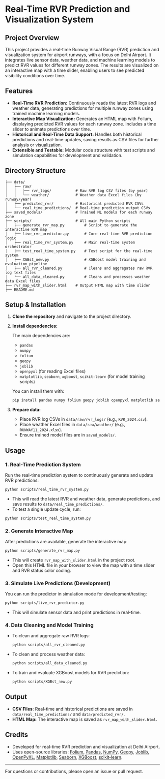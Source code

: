 # Real-Time RVR Prediction and Visualization System

## Project Overview
This project provides a real-time Runway Visual Range (RVR) prediction and visualization system for airport runways, with a focus on Delhi Airport. It integrates live sensor data, weather data, and machine learning models to predict RVR values for different runway zones. The results are visualized on an interactive map with a time slider, enabling users to see predicted visibility conditions over time.

## Features
- **Real-Time RVR Prediction:** Continuously reads the latest RVR logs and weather data, generating predictions for multiple runway zones using trained machine learning models.
- **Interactive Map Visualization:** Generates an HTML map with Folium, displaying predicted RVR values for each runway zone. Includes a time slider to animate predictions over time.
- **Historical and Real-Time Data Support:** Handles both historical predictions and real-time updates, saving results as CSV files for further analysis or visualization.
- **Extensible and Testable:** Modular code structure with test scripts and simulation capabilities for development and validation.

## Directory Structure
```
├── data/
│   ├── raw/
│   │   ├── rvr_logs/           # Raw RVR log CSV files (by year)
│   │   └── weather/            # Weather data Excel files (by runway/year)
│   ├── predicted_rvr/          # Historical predicted RVR CSVs
│   └── real_time_predictions/  # Real-time prediction output CSVs
├── saved_models/               # Trained ML models for each runway zone
├── scripts/                    # All main Python scripts
│   ├── generate_rvr_map.py         # Script to generate the interactive RVR map
│   ├── live_rvr_predictor.py       # Core real-time RVR prediction logic
│   ├── real_time_rvr_system.py     # Main real-time system orchestrator
│   ├── test_real_time_system.py    # Test script for the real-time system
│   ├── XGBst_new.py                # XGBoost model training and evaluation pipeline
│   ├── all_rvr_cleaned.py          # Cleans and aggregates raw RVR log text files
│   └── all_data_cleaned.py         # Cleans and processes weather data Excel files
├── rvr_map_with_slider.html    # Output HTML map with time slider
├── README.md
```

## Setup & Installation
1. **Clone the repository** and navigate to the project directory.
2. **Install dependencies:**
   
   The main dependencies are:
   - `pandas`
   - `numpy`
   - `folium`
   - `geopy`
   - `joblib`
   - `openpyxl` (for reading Excel files)
   - `matplotlib`, `seaborn`, `xgboost`, `scikit-learn` (for model training scripts)

   You can install them with:
   ```bash
   pip install pandas numpy folium geopy joblib openpyxl matplotlib seaborn xgboost scikit-learn
   ```

3. **Prepare data:**
   - Place RVR log CSVs in `data/raw/rvr_logs/` (e.g., `RVR_2024.csv`).
   - Place weather Excel files in `data/raw/weather/` (e.g., `RUNWAY11_2024.xlsx`).
   - Ensure trained model files are in `saved_models/`.

## Usage
### 1. Real-Time Prediction System
Run the real-time prediction system to continuously generate and update RVR predictions:
```bash
python scripts/real_time_rvr_system.py
```
- This will read the latest RVR and weather data, generate predictions, and save results to `data/real_time_predictions/`.
- To test a single update cycle, run:
```bash
python scripts/test_real_time_system.py
```

### 2. Generate Interactive Map
After predictions are available, generate the interactive map:
```bash
python scripts/generate_rvr_map.py
```
- This will create `rvr_map_with_slider.html` in the project root.
- Open this HTML file in your browser to view the map with a time slider and RVR status color coding.

### 3. Simulate Live Predictions (Development)
You can run the predictor in simulation mode for development/testing:
```bash
python scripts/live_rvr_predictor.py
```
- This will simulate sensor data and print predictions in real-time.

### 4. Data Cleaning and Model Training
- To clean and aggregate raw RVR logs:
  ```bash
  python scripts/all_rvr_cleaned.py
  ```
- To clean and process weather data:
  ```bash
  python scripts/all_data_cleaned.py
  ```
- To train and evaluate XGBoost models for RVR prediction:
  ```bash
  python scripts/XGBst_new.py
  ```

## Output
- **CSV Files:** Real-time and historical predictions are saved in `data/real_time_predictions/` and `data/predicted_rvr/`.
- **HTML Map:** The interactive map is saved as `rvr_map_with_slider.html`.

## Credits
- Developed for real-time RVR prediction and visualization at Delhi Airport.
- Uses open-source libraries: [Folium](https://python-visualization.github.io/folium/), [Pandas](https://pandas.pydata.org/), [NumPy](https://numpy.org/), [Geopy](https://geopy.readthedocs.io/), [Joblib](https://joblib.readthedocs.io/), [OpenPyXL](https://openpyxl.readthedocs.io/), [Matplotlib](https://matplotlib.org/), [Seaborn](https://seaborn.pydata.org/), [XGBoost](https://xgboost.readthedocs.io/), [scikit-learn](https://scikit-learn.org/).

---
For questions or contributions, please open an issue or pull request. 